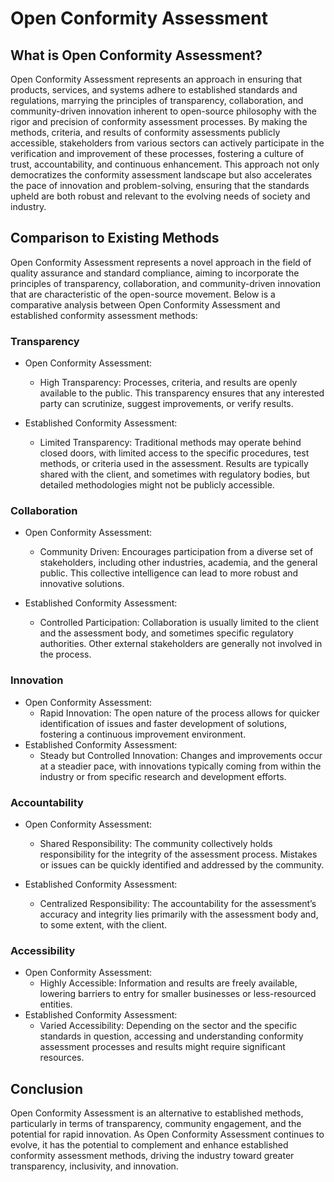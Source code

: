 # Open Conformity Assessment

## What is Open Conformity Assessment?

Open Conformity Assessment represents an approach in ensuring that products, services, and systems adhere to established standards and regulations, marrying the principles of transparency, collaboration, and community-driven innovation inherent to open-source philosophy with the rigor and precision of conformity assessment processes. By making the methods, criteria, and results of conformity assessments publicly accessible, stakeholders from various sectors can actively participate in the verification and improvement of these processes, fostering a culture of trust, accountability, and continuous enhancement. This approach not only democratizes the conformity assessment landscape but also accelerates the pace of innovation and problem-solving, ensuring that the standards upheld are both robust and relevant to the evolving needs of society and industry.

## Comparison to Existing Methods

Open Conformity Assessment represents a novel approach in the field of quality assurance and standard compliance, aiming to incorporate the principles of transparency, collaboration, and community-driven innovation that are characteristic of the open-source movement. Below is a comparative analysis between Open Conformity Assessment and established conformity assessment methods:

### Transparency

* Open Conformity Assessment:
  * High Transparency: Processes, criteria, and results are openly available to the public. This transparency ensures that any interested party can scrutinize, suggest improvements, or verify results.

* Established Conformity Assessment:
  * Limited Transparency: Traditional methods may operate behind closed doors, with limited access to the specific procedures, test methods, or criteria used in the assessment. Results are typically shared with the client, and sometimes with regulatory bodies, but detailed methodologies might not be publicly accessible.

### Collaboration

* Open Conformity Assessment:
  * Community Driven: Encourages participation from a diverse set of stakeholders, including other industries, academia, and the general public. This collective intelligence can lead to more robust and innovative solutions.

* Established Conformity Assessment:
  * Controlled Participation: Collaboration is usually limited to the client and the assessment body, and sometimes specific regulatory authorities. Other external stakeholders are generally not involved in the process.

### Innovation

* Open Conformity Assessment:
  * Rapid Innovation: The open nature of the process allows for quicker identification of issues and faster development of solutions, fostering a continuous improvement environment.
* Established Conformity Assessment:
  * Steady but Controlled Innovation: Changes and improvements occur at a steadier pace, with innovations typically coming from within the industry or from specific research and development efforts.

### Accountability

* Open Conformity Assessment:
  * Shared Responsibility: The community collectively holds responsibility for the integrity of the assessment process. Mistakes or issues can be quickly identified and addressed by the community.

* Established Conformity Assessment:
  * Centralized Responsibility: The accountability for the assessment’s accuracy and integrity lies primarily with the assessment body and, to some extent, with the client.

### Accessibility

* Open Conformity Assessment:
  * Highly Accessible: Information and results are freely available, lowering barriers to entry for smaller businesses or less-resourced entities.
* Established Conformity Assessment:
  * Varied Accessibility: Depending on the sector and the specific standards in question, accessing and understanding conformity assessment processes and results might require significant resources.

## Conclusion

Open Conformity Assessment is an alternative to established methods, particularly in terms of transparency, community engagement, and the potential for rapid innovation. As Open Conformity Assessment continues to evolve, it has the potential to complement and enhance established conformity assessment methods, driving the industry toward greater transparency, inclusivity, and innovation.
